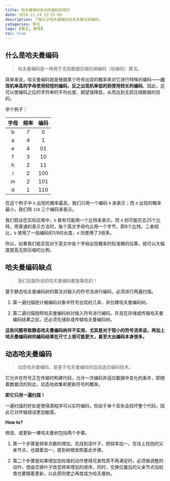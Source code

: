 ```yaml
---
title: 哈夫曼编码及动态编码初相识
date: 2018-11-24 13:51:06
description: 了解认识哈夫曼编码及哈夫曼动态编码。
categories: 算法
tags: [算法, 教程]
toc: true
---
```


## 什么是哈夫曼编码

> 哈夫曼编码是一种用于无损数据压缩的熵编码（权编码）算法。

简单来说，哈夫曼编码就是根据某个符号出现的概率来对它进行特殊的编码——**出现机率高的字母使用较短的编码，反之出现机率低的则使用较长的编码**。因此，这可以使编码之后的字符串的平均长度、期望值降低，从而达到无损压缩数据的目的。

举个例子：

| 字母	 | 频率 | 编码 |
| :------: | :------: | :------: |
| b | 7 | 0 |
| a | 4 | 1 |
| e | 4 | 01 |
| f | 3 | 10 |
| h | 2 | 11 |
| i | 2 | 100 |
| m | 2 | 101 |
| d | 1 | 110 |

在这个例子中 `b` 出现的概率最高，我们只用一个编码 `0` 来表示；而 `d` 出现的概率最小，我们用 `110` 三个编码来表示。

我们假设在实际应用中，`b` 极有可能用一个比特来表示，而 `d` 则可能花去25个比特。用普通的表示方法时，每个英文字母均占用一个字节，即8个比特。二者相比，`b` 使用了一般编码的1/8的长度，`d` 则使用了3倍多。

所以，如果我们能实现对于英文中各个字母出现概率的较准确的估算，就可以大幅度提高无损压缩的比例。

## 哈夫曼编码缺点

> 我们前面所说的哈夫曼编码都是静态的！

基于静态哈夫曼编码树的算法对输入的符号流进行编码，必须进行两遍扫描。

1. 第一遍扫描统计被编码对象中符号出现的几率，并创建哈夫曼编码树。

2. 第二遍扫描按照哈夫曼编码树对输入符号进行编码。并且在存储或传输哈夫曼编码结果之前，还必须先储存或传输哈夫曼编码树。

**这些问题导致静态哈夫曼编码树并不实用，尤其是对于短小的符号流来说，再加上哈夫曼编码树的编码结果在尺寸上很可能更大，甚至大出编码本身很多。**


## 动态哈夫曼编码

> 动态哈夫曼编码，是基于哈夫曼编码的适自适应编码技术。

它允许在符号正在传输时构建代码，允许一次编码并适应数据中变化的条件，即随着数据流的到达，动态地收集和更新符号的概率。

**即它只用一遍扫描！**

一遍扫描的好处是使得源程序可以实时编码，但由于单个丢失会损坏整个代码，因此它对传输错误更加敏感。

**How to?**

修改、或更新一棵哈夫曼树包括两个步骤。

1. 第一个步骤是频率次数的增加，先找到该叶子，把频率加一，在往上找他的父亲节点，也跟着加一，直到树根皆照着此步骤。

2. 第二个步骤是如果增加加权值的动作使得兄弟性质不再满足时，必须做调整的动作，借由交换叶子改变频率增加的顺序，同时，交换位置后的父亲节点加权值也要跟着更新，以此原则使之再度成为哈夫曼树。


